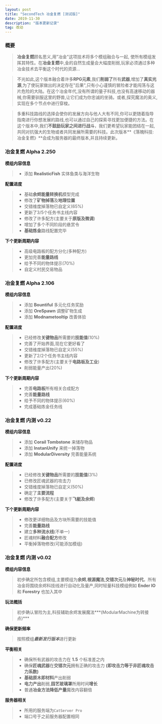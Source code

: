 ```yaml
---
layout: post
title: "SecondTech 冶金复燃 [测试版]"
date: 2019-11-30
description: "版本更新记录"
tag: 改动
---
```

### **概要**
> **冶金复燃**顾名思义,用"冶金"这项技术将多个模组融合与一起, 使所有模组发挥其特性。在**冶金复燃**中,金的自然生成量会大幅度削弱,玩家必须通过多种冶金技术去平衡这个时代的资源...

> 不光如此,这个版本融合着许多**RPG元素**,我们**削弱了**所有**武器**,增加了**真实光源**,为了使玩家做出的决定存在"后果",只有小心谨慎的冒险者才能闯荡与这片危险的大陆。在这个冶金年代,没有所谓的量子科技,也没有高速移动的器械,你需要驯服这里的野兽,让它们成为你忠诚的坐骑。或者,探究魔法的奥义,实现在多个节点中进行穿梭。

> 多重科技路线的选择会使你的发展方向与他人大有不同,你可以更随着指导指南进行你想发展的路线,也可以通过自己的探索寻找更加便捷的方法。在这个版本中,我们**不鼓励玩家之间进行战斗**，我们更希望玩家能团结在一起,共同对抗强大的生物或者共同发展所需要的科技。此次版本**《落魄科技:冶金复燃》**会成为服务器的最终版本,并且持续更新。


### **冶金复燃 Alpha 2.250**
**模组内容信息**
>* 添加 **RealisticFish** 实体鱼类与海洋生物

**配置进度**
>* 基础**余烬能量转换机**模型完成
>* 修改了**矿物掉落**及**地理位置**
>* 交错维度掉落物已自定义(65%)
>* 更新了3/5个任务书主线内容
>* 修改了许多配方(主要关于**原版及微调**)
>* 增加了多个不同阶段的悬赏令
>* **基础炼金**路线配置完毕

**下个更新周期内容**
>* 高级电路板的配方分化(多种配方)
>* 更加完善**能量路线**
>* 给予不同的物体提示(70%)
>* 自定义村民交易物品

### **冶金复燃 Alpha 2.106**
**模组内容信息**
>* 添加 **Bountiful** 多元化任务奖励
>* 添加 **OreSpawn** 调整矿物生成
>* 添加 **Modnametooltip** 改善体验

**配置进度**
>* 已经修改**关键物品**所需要的**技能值**(10%)
>* 完善了开始界面,现在它更好看了
>* 交错维度掉落物已自定义(55%)
>* 更新了2/2个任务书主线内容
>* 修改了许多配方(主要关于**电路板及工业**)
>* 削弱能量产出(20%)

**下个更新周期内容**
>* 完善**电路板**所有相关合成配方
>* 完善**能量路线**
>* 给予不同的物体提示(60%)
>* 完成基础炼金任务线

### **冶金复燃 内测 v0.22**
**模组内容信息**
>* 添加 **Corail Tombstone** 来储存物品
>* 添加 **InstanUnify** 来统一掉落物
>* 添加 **ModularDiversity** 完善能量系统

**配置进度**
>* 已经修改**关键物品**所需要的**技能值**(3%)
>* 已修改匠魂武器的攻击力
>* 交错维度掉落物已自定义(50%)
>* 确定了**主要流程**
>* 修改了许多配方(主要关于**飞艇及余烬**)

**下个更新周期内容**
>* 修改更详细物品及方块所需要的技能值
>* 完善**能量路线**
>* 建立**多种流水线**(不单一)
>* 匠魂材料**融合配方**修改
>* 平衡掉落物修改(可能添加模组)

### **冶金复燃 内测 v0.02**
**模组内容信息**
> 初步确定所包含模组,主要模组为**余烬**,**根源魔法**,**交错次元**及**神秘时代**。所有冶金将围绕余烬科技线进行自动化及量产,同时轻量科技模组例如 **Ender IO** 和 **Forestry** 也加入其中

**玩法概括**
> 初步确认冒险为主,科技辅助余烬发展魔法***(ModularMachine为转接点)***

**确保更新频率**
> 按照模组***最新发行版本***进行更新

**平衡相关**
>* 确保所有武器的攻击力在 **1.5** 个标准差之内
>* 确保**匠魂武器**在**交错次元**拥有正确的攻击力 **(即攻击力等于非匠魂攻击力系数)**
>* **基础原木即材料**产出削弱
>* **电力产出**削弱,**园艺玻璃罩**所用时间**增长**
>* 普通**冶金方法降低产量**魔改内容翻倍


**服务器相关**
>* 所用的服务端为`CatServer Pro`
>* 端口号于之前服务器配置相同
